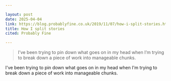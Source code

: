 ```yaml
---

layout: post
date: 2025-04-04
link: https://blog.probablyfine.co.uk/2019/11/07/how-i-split-stories.html
title: How I split stories
cited: Probably Fine

---
```


> I’ve been trying to pin down what goes on in my head when I’m trying to break down a piece of work into manageable chunks.

I've been trying to pin down what goes on in my head when I'm trying to break down a piece of work into manageable chunks.